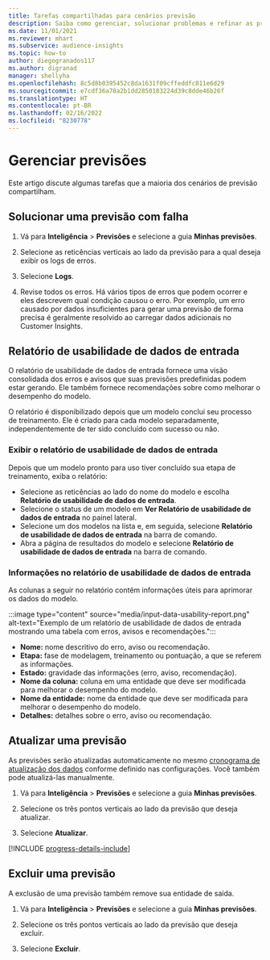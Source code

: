 ```yaml
---
title: Tarefas compartilhadas para cenários previsão
description: Saiba como gerenciar, solucionar problemas e refinar as previsões.
ms.date: 11/01/2021
ms.reviewer: mhart
ms.subservice: audience-insights
ms.topic: how-to
author: diegogranados117
ms.author: digranad
manager: shellyha
ms.openlocfilehash: 8c5d8b0395452c8da1631f09cffeddfc811e6d29
ms.sourcegitcommit: e7cdf36a78a2b1dd2850183224d39c8dde46b26f
ms.translationtype: HT
ms.contentlocale: pt-BR
ms.lasthandoff: 02/16/2022
ms.locfileid: "8230778"
---
```

# <a name="manage-predictions"></a>Gerenciar previsões

Este artigo discute algumas tarefas que a maioria dos cenários de previsão compartilham.

## <a name="troubleshoot-a-failed-prediction"></a>Solucionar uma previsão com falha

1. Vá para **Inteligência** > **Previsões** e selecione a guia **Minhas previsões**.

1. Selecione as reticências verticais ao lado da previsão para a qual deseja exibir os logs de erros.

1. Selecione **Logs**.

1. Revise todos os erros. Há vários tipos de erros que podem ocorrer e eles descrevem qual condição causou o erro. Por exemplo, um erro causado por dados insuficientes para gerar uma previsão de forma precisa é geralmente resolvido ao carregar dados adicionais no Customer Insights.

## <a name="input-data-usability-report"></a>Relatório de usabilidade de dados de entrada

O relatório de usabilidade de dados de entrada fornece uma visão consolidada dos erros e avisos que suas previsões predefinidas podem estar gerando. Ele também fornece recomendações sobre como melhorar o desempenho do modelo.

O relatório é disponibilizado depois que um modelo conclui seu processo de treinamento. Ele é criado para cada modelo separadamente, independentemente de ter sido concluído com sucesso ou não.

### <a name="view-the-input-data-usability-report"></a>Exibir o relatório de usabilidade de dados de entrada

Depois que um modelo pronto para uso tiver concluído sua etapa de treinamento, exiba o relatório:
- Selecione as reticências ao lado do nome do modelo e escolha **Relatório de usabilidade de dados de entrada**.
- Selecione o status de um modelo em **Ver Relatório de usabilidade de dados de entrada** no painel lateral.
- Selecione um dos modelos na lista e, em seguida, selecione **Relatório de usabilidade de dados de entrada** na barra de comando.
- Abra a página de resultados do modelo e selecione **Relatório de usabilidade de dados de entrada** na barra de comando.

### <a name="information-in-the-input-data-usability-report"></a>Informações no relatório de usabilidade de dados de entrada

As colunas a seguir no relatório contêm informações úteis para aprimorar os dados do modelo.

:::image type="content" source="media/input-data-usability-report.png" alt-text="Exemplo de um relatório de usabilidade de dados de entrada mostrando uma tabela com erros, avisos e recomendações.":::

- **Nome:** nome descritivo do erro, aviso ou recomendação.
- **Etapa:** fase de modelagem, treinamento ou pontuação, a que se referem as informações.
- **Estado:** gravidade das informações (erro, aviso, recomendação).
- **Nome da coluna:** coluna em uma entidade que deve ser modificada para melhorar o desempenho do modelo.
- **Nome da entidade:** nome da entidade que deve ser modificada para melhorar o desempenho do modelo.
- **Detalhes:** detalhes sobre o erro, aviso ou recomendação.

## <a name="refresh-a-prediction"></a>Atualizar uma previsão

As previsões serão atualizadas automaticamente no mesmo [cronograma de atualização dos dados](system.md#schedule-tab) conforme definido nas configurações. Você também pode atualizá-las manualmente.

1. Vá para **Inteligência** > **Previsões** e selecione a guia **Minhas previsões**.

1. Selecione os três pontos verticais ao lado da previsão que deseja atualizar.

1. Selecione **Atualizar**.

[!INCLUDE [progress-details-include](../includes/progress-details-pane.md)]

## <a name="delete-a-prediction"></a>Excluir uma previsão

A exclusão de uma previsão também remove sua entidade de saída.

1. Vá para **Inteligência** > **Previsões** e selecione a guia **Minhas previsões**.

1. Selecione os três pontos verticais ao lado da previsão que deseja excluir.

1. Selecione **Excluir**.
